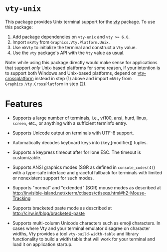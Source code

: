 `vty-unix`
==========

This package provides Unix terminal support for the
[vty](https://github.com/jtdaugherty/vty) package. To use this package:

1. Add package dependencies on `vty-unix` and `vty >= 6.0`.
2. Import `mkVty` from `Graphics.Vty.Platform.Unix`.
3. Use `mkVty` to initialize the terminal and construct a `Vty` value.
4. Use the `vty` package's API with the `Vty` value as usual.

Note: while using this package directly would make
sense for applications that support *only* Unix-based
platforms for some reason, if your intention is to
support both Windows and Unix-based platforms, depend on
[vty-crossplatform](https://github.com/jtdaugherty/vty-crossplatform)
instead in step (1) above and import `mkVty` from
`Graphics.Vty.CrossPlatform` in step (2).

# Features

* Supports a large number of terminals, i.e., vt100, ansi, hurd, linux,
  `screen`, etc., or anything with a sufficient terminfo entry.

* Supports Unicode output on terminals with UTF-8 support.

* Automatically decodes keyboard keys into (key,[modifier]) tuples.

* Supports a keypress timeout after for lone ESC. The timeout is
  customizable.

* Supports ANSI graphics modes (SGR as defined in `console_codes(4)`)
  with a type-safe interface and graceful fallback for terminals
  with limited or nonexistent support for such modes.

* Supports "normal" and "extended" (SGR) mouse modes as described at
  http://invisible-island.net/xterm/ctlseqs/ctlseqs.html#h2-Mouse-Tracking

* Supports bracketed paste mode as described at
  http://cirw.in/blog/bracketed-paste

* Supports multi-column Unicode characters such as emoji characters. In
  cases where Vty and your terminal emulator disagree on character
  widths, Vty provides a tool `vty-build-width-table` and library
  functionality to build a width table that will work for your terminal
  and load it on application startup.
